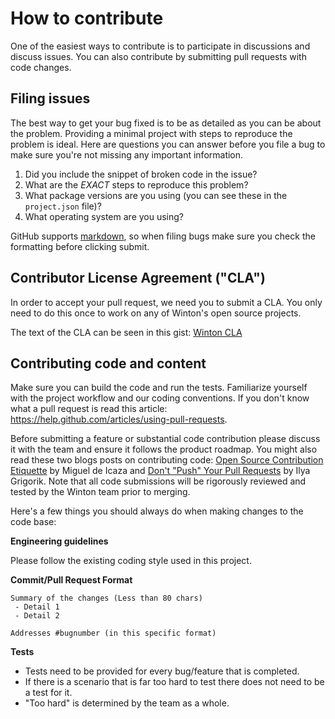 # How to contribute

One of the easiest ways to contribute is to participate in discussions and discuss issues. You can also contribute by submitting pull requests with code changes.

## Filing issues
The best way to get your bug fixed is to be as detailed as you can be about the problem.
Providing a minimal project with steps to reproduce the problem is ideal.
Here are questions you can answer before you file a bug to make sure you're not missing any important information.

1. Did you include the snippet of broken code in the issue?
2. What are the *EXACT* steps to reproduce this problem?
3. What package versions are you using (you can see these in the `project.json` file)?
4. What operating system are you using?

GitHub supports [markdown](https://help.github.com/articles/github-flavored-markdown/), so when filing bugs make sure you check the formatting before clicking submit.

## Contributor License Agreement ("CLA")

In order to accept your pull request, we need you to submit a CLA. You only need to do this once to work on any of Winton's open source projects.

The text of the CLA can be seen in this gist: [Winton CLA](https://cla-assistant.io/wintoncode/winton-kafka-streams)

## Contributing code and content
Make sure you can build the code and run the tests. Familiarize yourself with the project workflow and our coding conventions. If you don't know what a pull request is read this article: https://help.github.com/articles/using-pull-requests.

Before submitting a feature or substantial code contribution please discuss it with the team and ensure it follows the product roadmap. You might also read these two blogs posts on contributing code: [Open Source Contribution Etiquette](http://tirania.org/blog/archive/2010/Dec-31.html) by Miguel de Icaza and [Don't "Push" Your Pull Requests](https://www.igvita.com/2011/12/19/dont-push-your-pull-requests/) by Ilya Grigorik. Note that all code submissions will be rigorously reviewed and tested by the Winton team prior to merging.

Here's a few things you should always do when making changes to the code base:

**Engineering guidelines**

Please follow the existing coding style used in this project.

**Commit/Pull Request Format**

```
Summary of the changes (Less than 80 chars)
 - Detail 1
 - Detail 2

Addresses #bugnumber (in this specific format)
```

**Tests**

-  Tests need to be provided for every bug/feature that is completed.
-  If there is a scenario that is far too hard to test there does not need to be a test for it.
  - "Too hard" is determined by the team as a whole.
